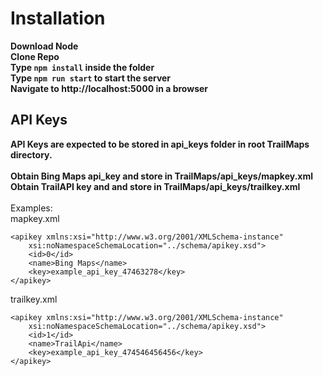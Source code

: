 # Installation
**Download Node**<br>
**Clone Repo**<br>
**Type `npm install` inside the folder**<br>
**Type `npm run start` to start the server**<br>
**Navigate to http://localhost:5000 in a browser** <br>
## API Keys
**API Keys are expected to be stored in api_keys folder in root TrailMaps directory.**<br><br>
**Obtain Bing Maps api_key and store in TrailMaps/api_keys/mapkey.xml**<br>
**Obtain TrailAPI key and and store in TrailMaps/api_keys/trailkey.xml**<br><br>
Examples:<br>
mapkey.xml
```
<apikey xmlns:xsi="http://www.w3.org/2001/XMLSchema-instance"
    xsi:noNamespaceSchemaLocation="../schema/apikey.xsd">
    <id>0</id>
    <name>Bing Maps</name>
    <key>example_api_key_47463278</key>
</apikey>
```
trailkey.xml
```
<apikey xmlns:xsi="http://www.w3.org/2001/XMLSchema-instance"
    xsi:noNamespaceSchemaLocation="../schema/apikey.xsd">
    <id>1</id>
    <name>TrailApi</name>
    <key>example_api_key_474546456456</key>
</apikey>
```